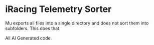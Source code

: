# iRacing Telemetry Sorter

Mu exports all files into a single directory and does not sort them into subfolders. This does that.

All AI Generated code.
